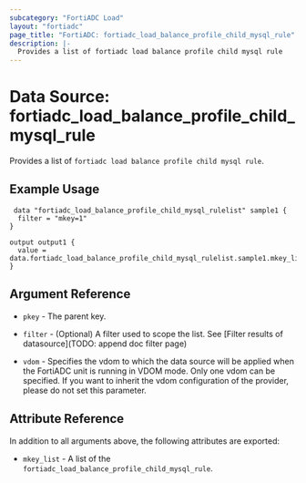 ```yaml
---
subcategory: "FortiADC Load"
layout: "fortiadc"
page_title: "FortiADC: fortiadc_load_balance_profile_child_mysql_rule"
description: |-
  Provides a list of fortiadc load balance profile child mysql rule
---
```


# Data Source: fortiadc_load_balance_profile_child_mysql_rule
Provides a list of `fortiadc load balance profile child mysql rule`.

## Example Usage

```hcl
 data "fortiadc_load_balance_profile_child_mysql_rulelist" sample1 {
  filter = "mkey=1"
}

output output1 {
  value = data.fortiadc_load_balance_profile_child_mysql_rulelist.sample1.mkey_list
}
```

## Argument Reference

* `pkey` - The parent key.
* `filter` - (Optional) A filter used to scope the list. See [Filter results of datasource](TODO: append doc filter page)

* `vdom` - Specifies the vdom to which the data source will be applied when the FortiADC unit is running in VDOM mode. Only one vdom can be specified. If you want to inherit the vdom configuration of the provider, please do not set this parameter.

## Attribute Reference

In addition to all arguments above, the following attributes are exported:

* `mkey_list` -  A list of the `fortiadc_load_balance_profile_child_mysql_rule`.
